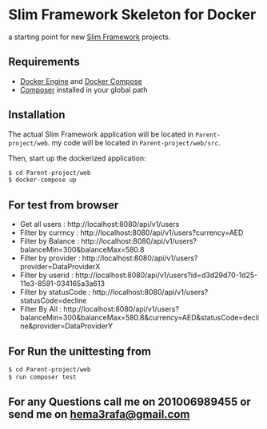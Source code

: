 # Slim Framework Skeleton for Docker

a starting point for new [Slim Framework](http://www.slimframework.com) projects.

## Requirements

- [Docker Engine](https://docs.docker.com/engine/installation/) and
  [Docker Compose](https://docs.docker.com/compose/)
- [Composer](https://getcomposer.org/) installed in your global path

## Installation

The actual Slim Framework application will be located in `Parent-project/web`.
my code will be located in `Parent-project/web/src`.

Then, start up the dockerized application:

```bash
$ cd Parent-project/web
$ docker-compose up
```

## For test from  browser 

- Get all users : http://localhost:8080/api/v1/users
- Filter by currncy  : http://localhost:8080/api/v1/users?currency=AED
- Filter by Balance : http://localhost:8080/api/v1/users?balanceMin=300&balanceMax=580.8
- Filter by provider : http://localhost:8080/api/v1/users?provider=DataProviderX
- Filter by userid : http://localhost:8080/api/v1/users?id=d3d29d70-1d25-11e3-8591-034165a3a613
- Filter by statusCode  : http://localhost:8080/api/v1/users?statusCode=decline
- Filter By All : http://localhost:8080/api/v1/users?balanceMin=300&balanceMax=580.8&currency=AED&statusCode=decline&provider=DataProviderY

## For Run the unittesting from 
```bash
$ cd Parent-project/web
$ run composer test
```
## For any Questions call me on 201006989455 or send me on hema3rafa@gmail.com



